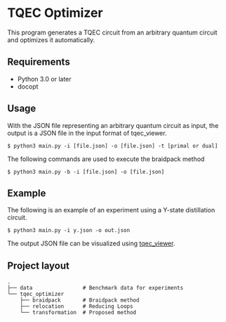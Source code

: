 # TQEC Optimizer
This program generates a TQEC circuit from an arbitrary quantum circuit and optimizes it automatically.

## Requirements
* Python 3.0 or later
* docopt

## Usage
With the JSON file representing an arbitrary quantum circuit as input, the output is a JSON file in the input format of tqec_viewer.
```
$ python3 main.py -i [file.json] -o [file.json] -t [primal or dual]
```
The following commands are used to execute the braidpack method
```
$ python3 main.py -b -i [file.json] -o [file.json]
```

## Example
The following is an example of an experiment using a Y-state distillation circuit.
```
$ python3 main.py -i y.json -o out.json
```
The output JSON file can be visualized using [tqec_viewer](https://github.com/atoki/tqec_viewer).

## Project layout
```
.
├── data                # Benchmark data for experiments
└── tqec_optimizer      
    ├── braidpack       # Braidpack method
    ├── relocation      # Reducing Loops 
    └── transformation  # Proposed method
```